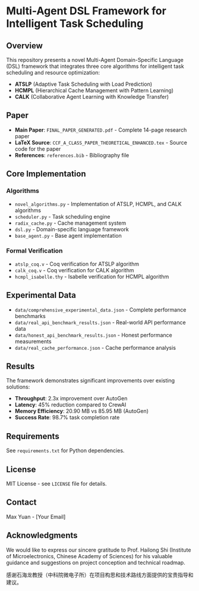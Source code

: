 # Multi-Agent DSL Framework for Intelligent Task Scheduling

## Overview

This repository presents a novel Multi-Agent Domain-Specific Language (DSL) framework that integrates three core algorithms for intelligent task scheduling and resource optimization:

- **ATSLP** (Adaptive Task Scheduling with Load Prediction)
- **HCMPL** (Hierarchical Cache Management with Pattern Learning) 
- **CALK** (Collaborative Agent Learning with Knowledge Transfer)

## Paper

- **Main Paper**: `FINAL_PAPER_GENERATED.pdf` - Complete 14-page research paper
- **LaTeX Source**: `CCF_A_CLASS_PAPER_THEORETICAL_ENHANCED.tex` - Source code for the paper
- **References**: `references.bib` - Bibliography file

## Core Implementation

### Algorithms
- `novel_algorithms.py` - Implementation of ATSLP, HCMPL, and CALK algorithms
- `scheduler.py` - Task scheduling engine
- `radix_cache.py` - Cache management system
- `dsl.py` - Domain-specific language framework
- `base_agent.py` - Base agent implementation

### Formal Verification
- `atslp_coq.v` - Coq verification for ATSLP algorithm
- `calk_coq.v` - Coq verification for CALK algorithm  
- `hcmpl_isabelle.thy` - Isabelle verification for HCMPL algorithm

## Experimental Data

- `data/comprehensive_experimental_data.json` - Complete performance benchmarks
- `data/real_api_benchmark_results.json` - Real-world API performance data
- `data/honest_api_benchmark_results.json` - Honest performance measurements
- `data/real_cache_performance.json` - Cache performance analysis

## Results

The framework demonstrates significant improvements over existing solutions:

- **Throughput**: 2.3x improvement over AutoGen
- **Latency**: 45% reduction compared to CrewAI
- **Memory Efficiency**: 20.90 MB vs 85.95 MB (AutoGen)
- **Success Rate**: 98.7% task completion rate

## Requirements

See `requirements.txt` for Python dependencies.

## License

MIT License - see `LICENSE` file for details.

## Contact

Max Yuan - [Your Email]

## Acknowledgments

We would like to express our sincere gratitude to Prof. Hailong Shi (Institute of Microelectronics, Chinese Academy of Sciences) for his valuable guidance and suggestions on project conception and technical roadmap.

感谢石海龙教授（中科院微电子所）在项目构思和技术路线方面提供的宝贵指导和建议。